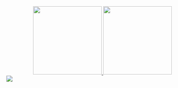 <div align="center">
  <a href="https://github.com/Thaisventura">
  <img height="180em" src="https://github-readme-stats.vercel.app/api?username=thaisventura&show_icons=true&theme=default&include_all_commits=true&count_private=true"/>
  <img height="180em" src="https://github-readme-stats.vercel.app/api/top-langs/?username=rafaballerini&layout=compact&langs_count=7&theme=default_repocard"/>
</div>
<div> 
  <a href="https://www.linkedin.com/in/thaisvtr/" target="_blank"><img src="https://img.shields.io/badge/-LinkedIn-%230077B5?style=for-the-badge&logo=linkedin&logoColor=white" target="_blank"></a> 
